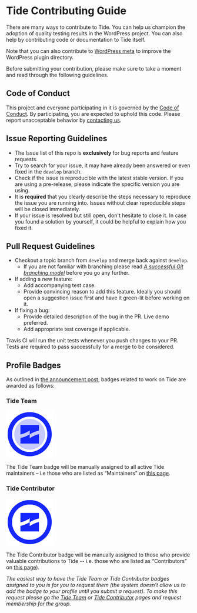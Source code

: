 # Tide Contributing Guide

There are many ways to contribute to Tide. You can help us champion the adoption of quality testing results in the WordPress project. You can also help by contributing code or documentation to Tide itself.

Note that you can also contribute to [WordPress meta](https://make.wordpress.org/meta/handbook/documentation/contributing-with-git/) to improve the WordPress plugin directory.

Before submitting your contribution, please make sure to take a moment and read through the following guidelines.

## Code of Conduct

This project and everyone participating in it is governed by the [Code of Conduct](../code-of-conduct/README.md). By participating, you are expected to uphold this code. Please report unacceptable behavior by [contacting us](../README.md#contact-us).

## Issue Reporting Guidelines

- The Issue list of this repo is **exclusively** for bug reports and feature requests.
- Try to search for your issue, it may have already been answered or even fixed in the `develop` branch.
- Check if the issue is reproducible with the latest stable version. If you are using a pre-release, please indicate the specific version you are using.
- It is **required** that you clearly describe the steps necessary to reproduce the issue you are running into. Issues without clear reproducible steps will be closed immediately.
- If your issue is resolved but still open, don't hesitate to close it. In case you found a solution by yourself, it could be helpful to explain how you fixed it.

## Pull Request Guidelines

- Checkout a topic branch from `develop` and merge back against `develop`.
  - If you are not familiar with branching please read [_A successful Git branching model_](http://nvie.com/posts/a-successful-git-branching-model/) before you go any further.
- If adding a new feature:
  - Add accompanying test case.
  - Provide convincing reason to add this feature. Ideally you should open a suggestion issue first and have it green-lit before working on it.
- If fixing a bug:
  - Provide detailed description of the bug in the PR. Live demo preferred.
  - Add appropriate test coverage if applicable.

Travis CI will run the unit tests whenever you push changes to your PR. Tests are required to pass successfully for a merge to be considered.

## Profile Badges

As outlined in [the announcement post](https://make.wordpress.org/tide/2019/06/20/tide-profile-badges/), badges related to work on Tide are awarded as follows:

### Tide Team

![](../../.vuepress/public/assets/img/Tide-Team.png)

The Tide Team badge will be manually assigned to all active Tide maintainers – i.e those who are listed as “Maintainers” on [this page](../README.md#maintainers).

### Tide Contributor

![](../../.vuepress/public/assets/img/Tide-Contributor.png)

The Tide Contributor badge will be manually assigned to those who provide valuable contributions to Tide -- i.e. those who are listed as “Contributors” on [this page](../README.md#contributors)).

*The easiest way to have the Tide Team or Tide Contributor badges assigned to you is for you to request them (the system doesn’t allow us to add the badge to your profile until you submit a request). To make this request please go the [Tide Team](https://profiles.wordpress.org/associations/tide-team/) or [Tide Contributor](https://profiles.wordpress.org/associations/tide-contributor/) pages and request membership for the group.*
